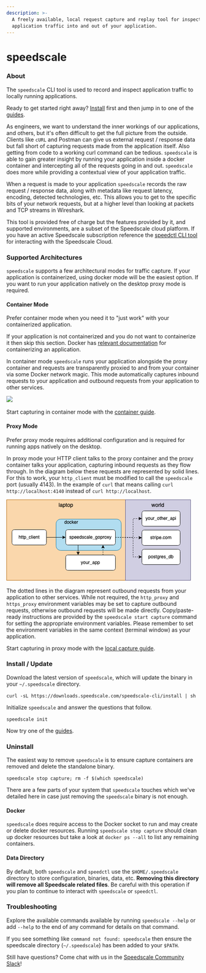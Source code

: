```yaml
---
description: >-
  A freely available, local request capture and replay tool for inspecting
  application traffic into and out of your application.
---
```


# speedscale

### About

The `speedscale` CLI tool is used to record and inspect application traffic to locally running applications. &#x20;

Ready to get started right away?  [Install](./#install-update) first and then jump in to one of the [guides](guides/).

As engineers, we want to understand the inner workings of our applications, and others, but it's often difficult to get the full picture from the outside.  Clients like `cURL` and Postman can give us external request / response data but fall short of capturing requests made from the application itself.  Also getting from code to a working curl command can be tedious.  `speedscale` is able to gain greater insight by running your application inside a docker container and intercepting all of the requests going in and out.  `speedscale` does more while providing a contextual view of your application traffic.

When a request is made to your application `speedscale` records the raw request / response data, along with metadata like request latency, encoding, detected technologies, etc.  This allows you to get to the specific bits of your network requests, but at a higher level than looking at packets and TCP streams in Wireshark.

This tool is provided free of charge but the features provided by it, and supported environments, are a subset of the Speedscale cloud platform.  If you have an active Speedscale subscription reference the [speedctl CLI tool](../speedctl.md) for interacting with the Speedscale Cloud.

### Supported Architectures

`speedscale` supports a few architectural modes for traffic capture.  If your application is containerized, using docker mode will be the easiest option. If you want to run your application natively on the desktop proxy mode is required.

#### Container Mode&#x20;

Prefer container mode when you need it to "just work" with your containerized application.

If your application is not containerized and you do not want to containerize it then skip this section.  Docker has [relevant documentation](https://docs.docker.com/get-started/) for containerizing an application.

In container mode `speedscale` runs your application alongside the proxy container and requests are transparently proxied to and from your container via some Docker network magic.  This mode automatically captures inbound requests to your application and outbound requests from your application to other services.



![](../../.gitbook/assets/speedscale-cli.drawio\(1\).png)

Start capturing in container mode with the [container guide](guides/docker-observability/my-container.md).

#### Proxy Mode

Prefer proxy mode requires additional configuration and is required for running apps natively on the desktop.

In proxy mode your HTTP client talks to the proxy container and the proxy container talks your application, capturing inbound requests as they flow through. In the diagram below these requests are represented by solid lines. For this to work, your `http_client` must be modified to call the `speedscale` port (usually 4143). In the example of `curl` that means  calling `curl http://localhost:4140` instead of `curl http://localhost`.

![](../../.gitbook/assets/proxy-mode-general.drawio.png)

The dotted lines in the diagram represent outbound requests from your application to other services.  While not required, the `http_proxy` and `https_proxy` environment variables may be set to capture outbound requests, otherwise outbound requests will be made directly. Copy/paste-ready instructions are provided by the `speedscale start capture` command for setting the appropriate environment variables. Please remember to set the environment variables in the same  context (terminal window) as your application.

Start capturing in proxy mode with the [local capture guide](guides/local-observability/my-local-app.md).

### Install / Update

Download the latest version of `speedscale`, which will update the binary in your `~/.speedscale` directory.

```
curl -sL https://downloads.speedscale.com/speedscale-cli/install | sh
```

Initialize `speedscale` and answer the questions that follow.

```
speedscale init
```

Now try one of the [guides](guides/).

### Uninstall

The easiest way to remove `speedscale` is to ensure capture containers are removed and delete the standalone binary.

```
speedscale stop capture; rm -f $(which speedscale)
```

There are a few parts of your system that `speedscale` touches which we've detailed here in case just removing the `speedscale` binary is not enough.&#x20;

#### Docker

`speedscale` does require access to the Docker socket to run and may create or delete docker resources.  Running `speedscale stop capture` should clean up docker resources but take a look at `docker ps --all` to list any remaining containers.

#### Data Directory

By default, both `speedscale` and `speedctl` use the `$HOME/.speedscale` directory to store configuration, binaries, data, etc.  **Removing this directory will remove all Speedscale related files**.  Be careful with this operation if you plan to continue to interact with `speedscale` or `speedctl`.

### &#x20;Troubleshooting

Explore the available commands available by running `speedscale --help` or add `--help` to the end of any command for details on that command.

If you see something like `command not found: speedscale` then ensure the speedscale directory (`~/.speedscale`) has been added to your `$PATH`.

Still have questions?  Come chat with us in the [Speedscale Community Slack](https://slack.speedscale.com)!
